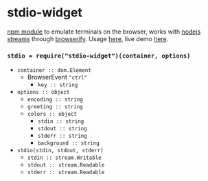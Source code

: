 # stdio-widget

[npm module](https://www.npmjs.com/package/stdio-widget) to emulate terminals on the browser, works with [nodejs streams](https://nodejs.org/api/stream.html) through [browserify](http://browserify.org).
Usage [here](demo/), live demo [here](https://cdn.rawgit.com/lachrist/stdio-widget/271d5603/demo/index.html).

### `stdio = require("stdio-widget")(container, options)`
  * `container :: dom.Element`
    * BrowserEvent `"ctrl"`
      * `key :: string`
  * `options :: object`
    * `encoding :: string`
    * `greeting :: string`
    * `colors :: object`
      * `stdin :: string`
      * `stdout :: string`
      * `stderr :: string`
      * `background :: string`
  * `stdio(stdin, stdout, stderr)`
    * `stdin :: stream.Writable`
    * `stdout :: stream.Readable`
    * `stderr :: stream.Readable`
